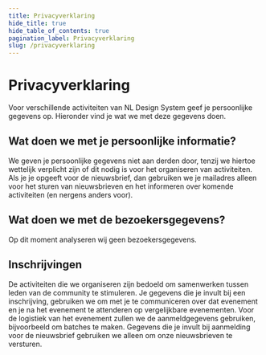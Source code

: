 ```yaml
---
title: Privacyverklaring
hide_title: true
hide_table_of_contents: true
pagination_label: Privacyverklaring
slug: /privacyverklaring
---
```


# Privacyverklaring

Voor verschillende activiteiten van NL Design System geef je persoonlijke gegevens op. Hieronder vind je wat we met deze gegevens doen.

## Wat doen we met je persoonlijke informatie?

We geven je persoonlijke gegevens niet aan derden door, tenzij we hiertoe wettelijk verplicht zijn of dit nodig is voor het organiseren van activiteiten.
Als je je opgeeft voor de nieuwsbrief, dan gebruiken we je mailadres alleen voor het sturen van nieuwsbrieven en het informeren over komende activiteiten (en nergens anders voor).

## Wat doen we met de bezoekersgegevens?

Op dit moment analyseren wij geen bezoekersgegevens.

## Inschrijvingen

De activiteiten die we organiseren zijn bedoeld om samenwerken tussen leden van de community te stimuleren.
Je gegevens die je invult bij een inschrijving, gebruiken we om met je te communiceren over dat evenement en je na het evenement te attenderen op vergelijkbare evenementen. Voor de logistiek van het evenement zullen we de aanmeldgegevens gebruiken, bijvoorbeeld om batches te maken.
Gegevens die je invult bij aanmelding voor de nieuwsbrief gebruiken we alleen om onze nieuwsbrieven te versturen.
